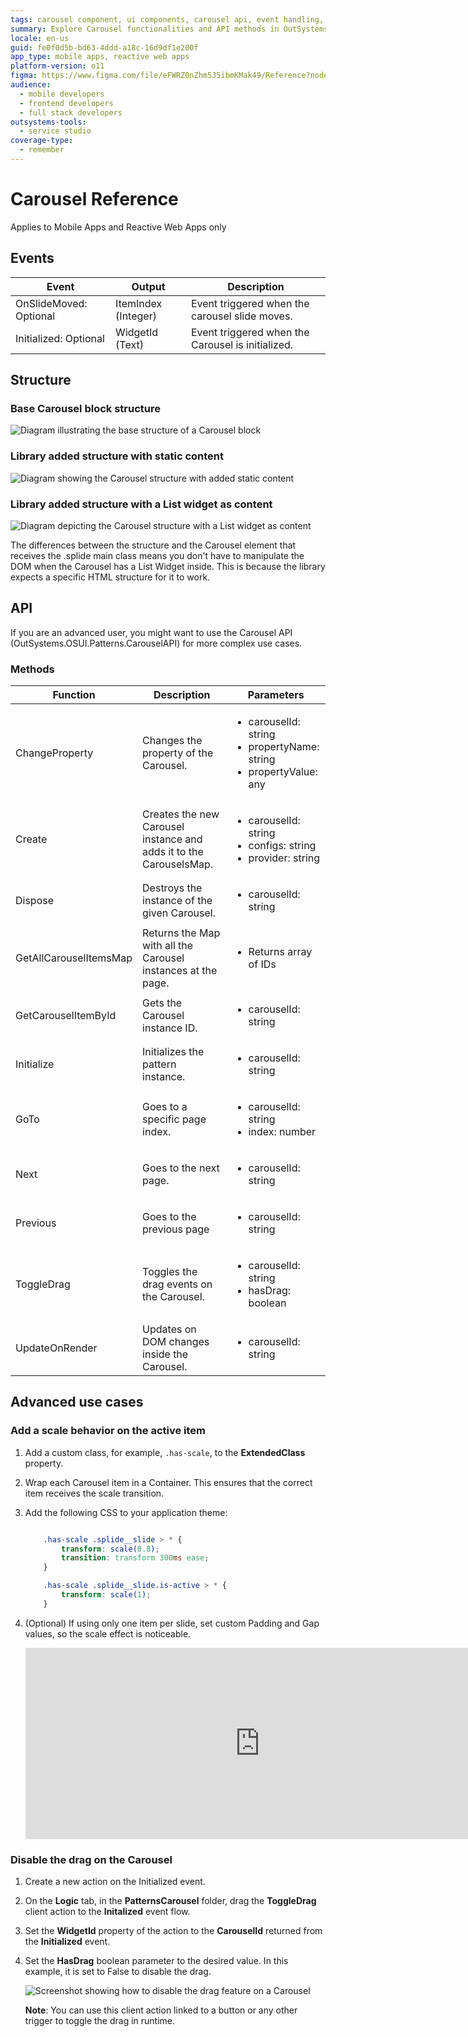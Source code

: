 ```yaml
---
tags: carousel component, ui components, carousel api, event handling, dom manipulation
summary: Explore Carousel functionalities and API methods in OutSystems 11 (O11) for advanced customization and event handling.
locale: en-us
guid: fe0f0d5b-bd63-4ddd-a18c-16d9df1e200f
app_type: mobile apps, reactive web apps
platform-version: o11
figma: https://www.figma.com/file/eFWRZ0nZhm5J5ibmKMak49/Reference?node-id=612:394
audience:
  - mobile developers
  - frontend developers
  - full stack developers
outsystems-tools:
  - service studio
coverage-type:
  - remember
---
```


# Carousel Reference

<div class="info" markdown="1">

Applies to Mobile Apps and Reactive Web Apps only

</div>

## Events

|Event|Output|Description|
|---|---|---|  
|OnSlideMoved: Optional|ItemIndex (Integer)|Event triggered when the carousel slide moves.|
|Initialized: Optional|WidgetId (Text)|Event triggered when the Carousel is initialized.|

## Structure

### Base Carousel block structure

![Diagram illustrating the base structure of a Carousel block](images/carousel-structure-diag.png "Base Carousel Block Structure Diagram")

### Library added structure with static content

![Diagram showing the Carousel structure with added static content](images/carousel-structure-static-diag.png "Carousel Structure with Static Content Diagram")

### Library added structure with a List widget as content

![Diagram depicting the Carousel structure with a List widget as content](images/carousel-structure-list-diag.png "Carousel Structure with List Widget Diagram")

<div class="info" markdown="1">

The differences between the structure and the Carousel element that receives the .splide main class means you don't have to manipulate the DOM when the Carousel has a List Widget inside. This is because the library expects a specific HTML structure for it to work.

</div>

## API

If you are an advanced user, you might want to use the Carousel API (OutSystems.OSUI.Patterns.CarouselAPI) for more complex use cases.

### Methods

|Function|Description|Parameters|
|---|---|---|
|ChangeProperty|Changes the property of the Carousel.|<ul><li>carouselId: string</li><li>propertyName: string</li><li>propertyValue: any</li></ul>|
|Create|Creates the new Carousel instance and adds it to the CarouselsMap.|<ul><li>carouselId: string</li><li>configs: string</li><li>provider: string</li></ul>|
|Dispose|Destroys the instance of the given Carousel.|<ul><li>carouselId: string</li></ul>|
|GetAllCarouselItemsMap|Returns the Map with all the Carousel instances at the page.|<ul><li>Returns array of IDs</li></ul>|
|GetCarouselItemById|Gets the Carousel instance ID.|<ul><li>carouselId: string</li></ul>|
|Initialize|Initializes the pattern instance.|<ul><li>carouselId: string</li></ul>|
|GoTo|Goes to a specific page index.|<ul><li>carouselId: string</li><li>index: number</li></ul>|
|Next|Goes to the next page.|<ul><li>carouselId: string</li></ul>|
|Previous|Goes to the previous page|<ul><li>carouselId: string</li></ul>|
|ToggleDrag|Toggles the drag events on the Carousel.|<ul><li>carouselId: string</li><li>hasDrag: boolean</li></ul>|
|UpdateOnRender|Updates on DOM changes inside the Carousel.|<ul><li>carouselId: string</li></ul>|

## Advanced use cases

### Add a scale behavior on the active item

1. Add a custom class, for example, ``.has-scale``, to the **ExtendedClass** property.

1. Wrap each Carousel item in a Container. This ensures that the correct item receives the scale transition.

1. Add the following CSS to your application theme:

    ```css

        .has-scale .splide__slide > * {
            transform: scale(0.8);
            transition: transform 300ms ease;
        }

        .has-scale .splide__slide.is-active > * {
            transform: scale(1);
        }

    ```

1. (Optional) If using only one item per slide, set custom Padding and Gap values, so the scale effect is noticeable.

    <iframe src="https://player.vimeo.com/video/998119166" width="750" height="306" frameborder="0" allow="autoplay; fullscreen" allowfullscreen="">Video demonstrating the scale effect on the active item in a Carousel.</iframe>

### Disable the drag on the Carousel

1. Create a new action on the Initialized event.
1. On the **Logic** tab, in the **PatternsCarousel** folder, drag the **ToggleDrag** client action to the **Initalized** event flow.
1. Set the **WidgetId** property of the action to the **CarouselId** returned from the **Initialized** event.
1. Set the **HasDrag** boolean parameter to the desired value. In this example, it is set to False to disable the drag.

    ![Screenshot showing how to disable the drag feature on a Carousel](images/carousel-disabledrag-ss.png "Carousel Disable Drag Screenshot")

    **Note**: You can use this client action linked to a button or any other trigger to toggle the drag in runtime.
